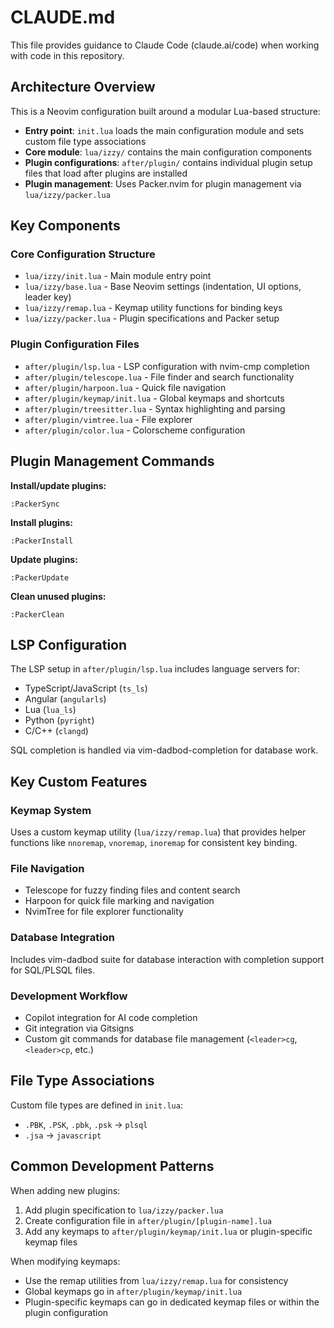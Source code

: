 # CLAUDE.md

This file provides guidance to Claude Code (claude.ai/code) when working with code in this repository.

## Architecture Overview

This is a Neovim configuration built around a modular Lua-based structure:

- **Entry point**: `init.lua` loads the main configuration module and sets custom file type associations
- **Core module**: `lua/izzy/` contains the main configuration components
- **Plugin configurations**: `after/plugin/` contains individual plugin setup files that load after plugins are installed
- **Plugin management**: Uses Packer.nvim for plugin management via `lua/izzy/packer.lua`

## Key Components

### Core Configuration Structure
- `lua/izzy/init.lua` - Main module entry point
- `lua/izzy/base.lua` - Base Neovim settings (indentation, UI options, leader key)
- `lua/izzy/remap.lua` - Keymap utility functions for binding keys
- `lua/izzy/packer.lua` - Plugin specifications and Packer setup

### Plugin Configuration Files
- `after/plugin/lsp.lua` - LSP configuration with nvim-cmp completion
- `after/plugin/telescope.lua` - File finder and search functionality  
- `after/plugin/harpoon.lua` - Quick file navigation
- `after/plugin/keymap/init.lua` - Global keymaps and shortcuts
- `after/plugin/treesitter.lua` - Syntax highlighting and parsing
- `after/plugin/vimtree.lua` - File explorer
- `after/plugin/color.lua` - Colorscheme configuration

## Plugin Management Commands

**Install/update plugins:**
```
:PackerSync
```

**Install plugins:**
```  
:PackerInstall
```

**Update plugins:**
```
:PackerUpdate
```

**Clean unused plugins:**
```
:PackerClean
```

## LSP Configuration

The LSP setup in `after/plugin/lsp.lua` includes language servers for:
- TypeScript/JavaScript (`ts_ls`)
- Angular (`angularls`) 
- Lua (`lua_ls`)
- Python (`pyright`)
- C/C++ (`clangd`)

SQL completion is handled via vim-dadbod-completion for database work.

## Key Custom Features

### Keymap System
Uses a custom keymap utility (`lua/izzy/remap.lua`) that provides helper functions like `nnoremap`, `vnoremap`, `inoremap` for consistent key binding.

### File Navigation
- Telescope for fuzzy finding files and content search
- Harpoon for quick file marking and navigation
- NvimTree for file explorer functionality

### Database Integration
Includes vim-dadbod suite for database interaction with completion support for SQL/PLSQL files.

### Development Workflow
- Copilot integration for AI code completion
- Git integration via Gitsigns
- Custom git commands for database file management (`<leader>cg`, `<leader>cp`, etc.)

## File Type Associations

Custom file types are defined in `init.lua`:
- `.PBK`, `.PSK`, `.pbk`, `.psk` → `plsql`
- `.jsa` → `javascript`

## Common Development Patterns

When adding new plugins:
1. Add plugin specification to `lua/izzy/packer.lua`
2. Create configuration file in `after/plugin/[plugin-name].lua`
3. Add any keymaps to `after/plugin/keymap/init.lua` or plugin-specific keymap files

When modifying keymaps:
- Use the remap utilities from `lua/izzy/remap.lua` for consistency
- Global keymaps go in `after/plugin/keymap/init.lua`
- Plugin-specific keymaps can go in dedicated keymap files or within the plugin configuration